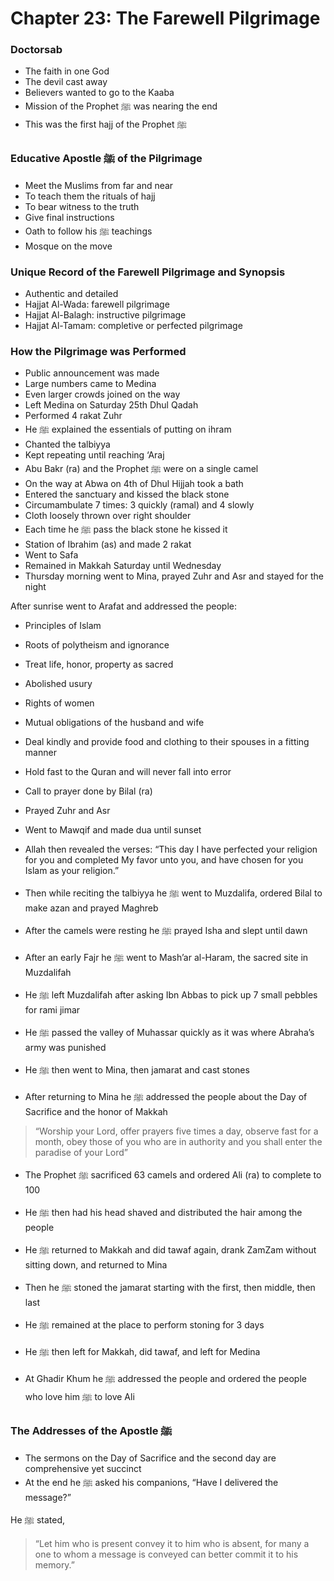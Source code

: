 # Chapter 23: The Farewell Pilgrimage
### Doctorsab

- The faith in one God
- The devil cast away
- Believers wanted to go to the Kaaba
- Mission of the Prophet ﷺ was nearing the end
- This was the first hajj of the Prophet ﷺ

### Educative Apostle ﷺ of the Pilgrimage
- Meet the Muslims from far and near
- To teach them the rituals of hajj
- To bear witness to the truth
- Give final instructions
- Oath to follow his ﷺ teachings
- Mosque on the move

### Unique Record of the Farewell Pilgrimage and Synopsis
- Authentic and detailed
- Hajjat Al-Wada: farewell pilgrimage
- Hajjat Al-Balagh: instructive pilgrimage
- Hajjat Al-Tamam: completive or perfected pilgrimage

### How the Pilgrimage was Performed
- Public announcement was made
- Large numbers came to Medina
- Even larger crowds joined on the way
- Left Medina on Saturday 25th Dhul Qadah
- Performed 4 rakat Zuhr
- He ﷺ explained the essentials of putting on ihram
- Chanted the talbiyya
- Kept repeating until reaching ‘Araj
- Abu Bakr (ra) and the Prophet ﷺ were on a single camel
- On the way at Abwa on 4th of Dhul Hijjah took a bath
- Entered the sanctuary and kissed the black stone
- Circumambulate 7 times: 3 quickly (ramal) and 4 slowly
- Cloth loosely thrown over right shoulder
- Each time he ﷺ pass the black stone he kissed it
- Station of Ibrahim (as) and made 2 rakat
- Went to Safa
- Remained in Makkah Saturday until Wednesday
- Thursday morning went to Mina, prayed Zuhr and Asr and stayed for the night

After sunrise went to Arafat and addressed the people:
- Principles of Islam
- Roots of polytheism and ignorance
- Treat life, honor, property as sacred
- Abolished usury
- Rights of women
- Mutual obligations of the husband and wife
- Deal kindly and provide food and clothing to their spouses in a fitting manner
- Hold fast to the Quran and will never fall into error

- Call to prayer done by Bilal (ra)
- Prayed Zuhr and Asr
- Went to Mawqif and made dua until sunset

- Allah then revealed the verses: “This day I have perfected your religion for you and completed My favor unto you, and have chosen for you Islam as your religion.”
- Then while reciting the talbiyya he ﷺ went to Muzdalifa, ordered Bilal to make azan and prayed Maghreb
- After the camels were resting he ﷺ prayed Isha and slept until dawn

- After an early Fajr he ﷺ went to Mash’ar al-Haram, the sacred site in Muzdalifah
- He ﷺ left Muzdalifah after asking Ibn Abbas to pick up 7 small pebbles for rami jimar
- He ﷺ passed the valley of Muhassar quickly as it was where Abraha’s army was punished
- He ﷺ then went to Mina, then jamarat and cast stones

- After returning to Mina he ﷺ addressed the people about the Day of Sacrifice and the honor of Makkah

> “Worship your Lord, offer prayers five times a day, observe fast for a month, obey those of you who are in authority and you shall enter the paradise of your Lord”

- The Prophet ﷺ sacrificed 63 camels and ordered Ali (ra) to complete to 100
- He ﷺ then had his head shaved and distributed the hair among the people

- He ﷺ returned to Makkah and did tawaf again, drank ZamZam without sitting down, and returned to Mina
- Then he ﷺ stoned the jamarat starting with the first, then middle, then last
- He ﷺ remained at the place to perform stoning for 3 days
- He ﷺ then left for Makkah, did tawaf, and left for Medina
- At Ghadir Khum he ﷺ addressed the people and ordered the people who love him ﷺ to love Ali

### The Addresses of the Apostle ﷺ
- The sermons on the Day of Sacrifice and the second day are comprehensive yet succinct
- At the end he ﷺ asked his companions, “Have I delivered the message?”

He ﷺ stated, 

> “Let him who is present convey it to him who is absent, for many a one to whom a message is conveyed can better commit it to his memory.”

